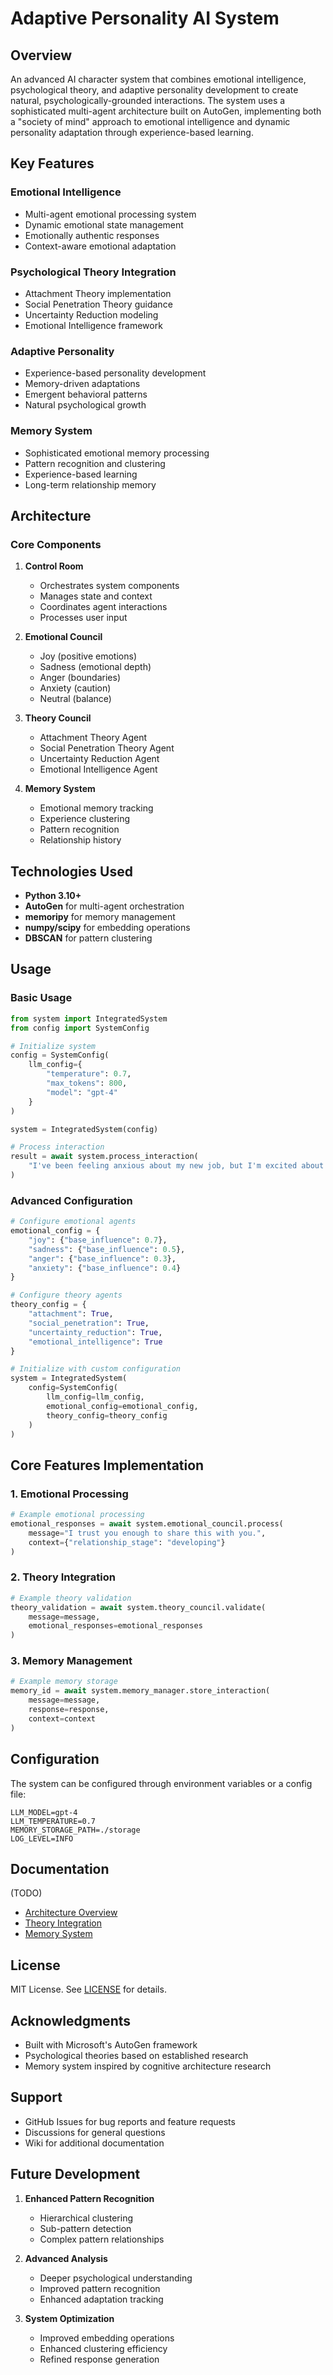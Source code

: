 # Adaptive Personality AI System

## Overview

An advanced AI character system that combines emotional intelligence, psychological theory, and adaptive personality development to create natural, psychologically-grounded interactions. The system uses a sophisticated multi-agent architecture built on AutoGen, implementing both a "society of mind" approach to emotional intelligence and dynamic personality adaptation through experience-based learning.

## Key Features

### Emotional Intelligence
- Multi-agent emotional processing system
- Dynamic emotional state management
- Emotionally authentic responses
- Context-aware emotional adaptation

### Psychological Theory Integration
- Attachment Theory implementation
- Social Penetration Theory guidance
- Uncertainty Reduction modeling
- Emotional Intelligence framework

### Adaptive Personality
- Experience-based personality development
- Memory-driven adaptations
- Emergent behavioral patterns
- Natural psychological growth

### Memory System
- Sophisticated emotional memory processing
- Pattern recognition and clustering
- Experience-based learning
- Long-term relationship memory

## Architecture

### Core Components

1. **Control Room**
   - Orchestrates system components
   - Manages state and context
   - Coordinates agent interactions
   - Processes user input

2. **Emotional Council**
   - Joy (positive emotions)
   - Sadness (emotional depth)
   - Anger (boundaries)
   - Anxiety (caution)
   - Neutral (balance)

3. **Theory Council**
   - Attachment Theory Agent
   - Social Penetration Theory Agent
   - Uncertainty Reduction Agent
   - Emotional Intelligence Agent

4. **Memory System**
   - Emotional memory tracking
   - Experience clustering
   - Pattern recognition
   - Relationship history

## Technologies Used

- **Python 3.10+**
- **AutoGen** for multi-agent orchestration
- **memoripy** for memory management
- **numpy/scipy** for embedding operations
- **DBSCAN** for pattern clustering

## Usage

### Basic Usage
```python
from system import IntegratedSystem
from config import SystemConfig

# Initialize system
config = SystemConfig(
    llm_config={
        "temperature": 0.7,
        "max_tokens": 800,
        "model": "gpt-4"
    }
)

system = IntegratedSystem(config)

# Process interaction
result = await system.process_interaction(
    "I've been feeling anxious about my new job, but I'm excited about the opportunity."
)
```

### Advanced Configuration
```python
# Configure emotional agents
emotional_config = {
    "joy": {"base_influence": 0.7},
    "sadness": {"base_influence": 0.5},
    "anger": {"base_influence": 0.3},
    "anxiety": {"base_influence": 0.4}
}

# Configure theory agents
theory_config = {
    "attachment": True,
    "social_penetration": True,
    "uncertainty_reduction": True,
    "emotional_intelligence": True
}

# Initialize with custom configuration
system = IntegratedSystem(
    config=SystemConfig(
        llm_config=llm_config,
        emotional_config=emotional_config,
        theory_config=theory_config
    )
)
```

## Core Features Implementation

### 1. Emotional Processing
```python
# Example emotional processing
emotional_responses = await system.emotional_council.process(
    message="I trust you enough to share this with you.",
    context={"relationship_stage": "developing"}
)
```

### 2. Theory Integration
```python
# Example theory validation
theory_validation = await system.theory_council.validate(
    message=message,
    emotional_responses=emotional_responses
)
```

### 3. Memory Management
```python
# Example memory storage
memory_id = await system.memory_manager.store_interaction(
    message=message,
    response=response,
    context=context
)
```

## Configuration

The system can be configured through environment variables or a config file:

```env
LLM_MODEL=gpt-4
LLM_TEMPERATURE=0.7
MEMORY_STORAGE_PATH=./storage
LOG_LEVEL=INFO
```

## Documentation
(TODO)
- [Architecture Overview](docs/architecture.md)
- [Theory Integration](docs/theories.md)
- [Memory System](docs/memory.md)

## License

MIT License. See [LICENSE](LICENSE) for details.

## Acknowledgments

- Built with Microsoft's AutoGen framework
- Psychological theories based on established research
- Memory system inspired by cognitive architecture research

## Support

- GitHub Issues for bug reports and feature requests
- Discussions for general questions
- Wiki for additional documentation

## Future Development

1. **Enhanced Pattern Recognition**
   - Hierarchical clustering
   - Sub-pattern detection
   - Complex pattern relationships

2. **Advanced Analysis**
   - Deeper psychological understanding
   - Improved pattern recognition
   - Enhanced adaptation tracking

3. **System Optimization**
   - Improved embedding operations
   - Enhanced clustering efficiency
   - Refined response generation